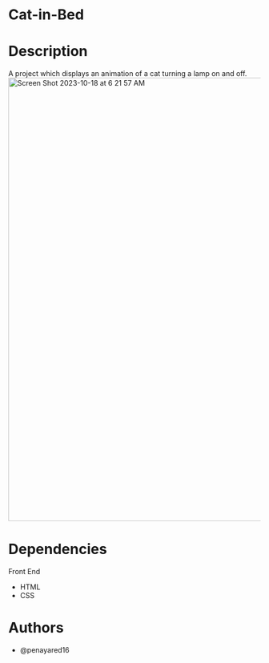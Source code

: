 # Cat-in-Bed

# Description
A project which displays an animation of a cat turning a lamp on and off.
<img width="886" alt="Screen Shot 2023-10-18 at 6 21 57 AM" src="https://github.com/YaredPena/Cat-in-Bed/assets/102680810/8bd7589e-bb9c-43e9-aa9a-233c276bc42b">

# Dependencies
Front End
- HTML
- CSS

# Authors
- @penayared16
